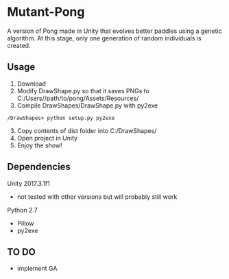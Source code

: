 # Mutant-Pong
A version of Pong made in Unity that evolves better paddles using a genetic algorithm. 
At this stage, only one generation of random individuals is created.

## Usage
1. Download
2. Modify DrawShape.py so that it saves PNGs to C:/Users/<your username>/path/to/pong/Assets/Resources/
3. Compile DrawShapes/DrawShape.py with py2exe
  ```
  /DrawShapes> python setup.py py2exe
  ```
3. Copy contents of dist folder into C:/DrawShapes/
4. Open project in Unity
5. Enjoy the show!

## Dependencies

Unity 2017.3.1f1
- not tested with other versions but will probably still work

Python 2.7
- Pillow
- py2exe

## TO DO
- implement GA
